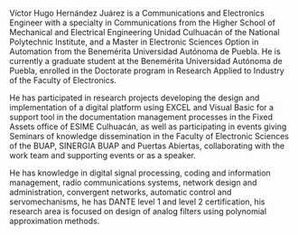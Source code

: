 Víctor Hugo Hernández Juárez is a Communications and Electronics Engineer with a specialty in Communications from the Higher School of Mechanical and Electrical Engineering Unidad Culhuacán of the National Polytechnic Institute, and a Master in Electronic Sciences Option in Automation from the Benemérita Universidad Autónoma de Puebla. He is currently a graduate student at the Benemérita Universidad Autónoma de Puebla, enrolled in the Doctorate program in Research Applied to Industry of the Faculty of Electronics.

He has participated in research projects developing the design and implementation of a digital platform using EXCEL and Visual Basic for a support tool in the documentation management processes in the Fixed Assets office of ESIME Culhuacán, as well as participating in events giving Seminars of knowledge dissemination in the Faculty of Electronic Sciences of the BUAP, SINERGIA BUAP and Puertas Abiertas, collaborating with the work team and supporting events or as a speaker.

He has knowledge in digital signal processing, coding and information management, radio communications systems, network design and administration, convergent networks, automatic control and servomechanisms, he has DANTE level 1 and level 2 certification, his research area is focused on design of analog filters using polynomial approximation methods.
